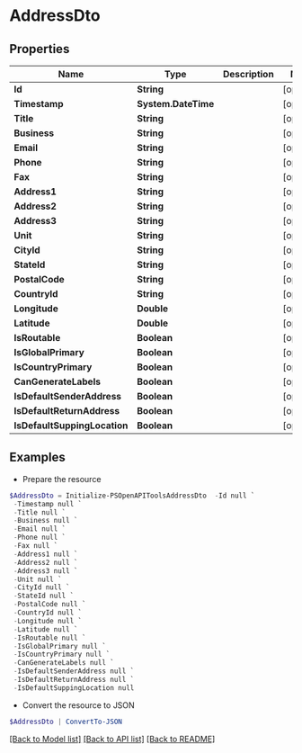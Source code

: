 # AddressDto
## Properties

Name | Type | Description | Notes
------------ | ------------- | ------------- | -------------
**Id** | **String** |  | [optional] 
**Timestamp** | **System.DateTime** |  | [optional] 
**Title** | **String** |  | [optional] 
**Business** | **String** |  | [optional] 
**Email** | **String** |  | [optional] 
**Phone** | **String** |  | [optional] 
**Fax** | **String** |  | [optional] 
**Address1** | **String** |  | [optional] 
**Address2** | **String** |  | [optional] 
**Address3** | **String** |  | [optional] 
**Unit** | **String** |  | [optional] 
**CityId** | **String** |  | [optional] 
**StateId** | **String** |  | [optional] 
**PostalCode** | **String** |  | [optional] 
**CountryId** | **String** |  | [optional] 
**Longitude** | **Double** |  | [optional] 
**Latitude** | **Double** |  | [optional] 
**IsRoutable** | **Boolean** |  | [optional] 
**IsGlobalPrimary** | **Boolean** |  | [optional] 
**IsCountryPrimary** | **Boolean** |  | [optional] 
**CanGenerateLabels** | **Boolean** |  | [optional] 
**IsDefaultSenderAddress** | **Boolean** |  | [optional] 
**IsDefaultReturnAddress** | **Boolean** |  | [optional] 
**IsDefaultSuppingLocation** | **Boolean** |  | [optional] 

## Examples

- Prepare the resource
```powershell
$AddressDto = Initialize-PSOpenAPIToolsAddressDto  -Id null `
 -Timestamp null `
 -Title null `
 -Business null `
 -Email null `
 -Phone null `
 -Fax null `
 -Address1 null `
 -Address2 null `
 -Address3 null `
 -Unit null `
 -CityId null `
 -StateId null `
 -PostalCode null `
 -CountryId null `
 -Longitude null `
 -Latitude null `
 -IsRoutable null `
 -IsGlobalPrimary null `
 -IsCountryPrimary null `
 -CanGenerateLabels null `
 -IsDefaultSenderAddress null `
 -IsDefaultReturnAddress null `
 -IsDefaultSuppingLocation null
```

- Convert the resource to JSON
```powershell
$AddressDto | ConvertTo-JSON
```

[[Back to Model list]](../README.md#documentation-for-models) [[Back to API list]](../README.md#documentation-for-api-endpoints) [[Back to README]](../README.md)

